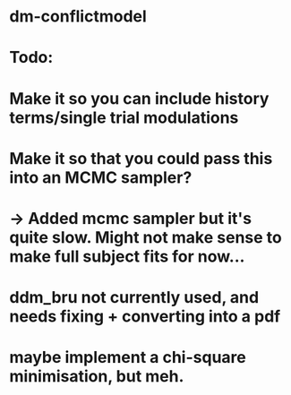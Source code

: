 # dm-conflictmodel
# Todo:
# Make it so you can include history terms/single trial modulations
# Make it so that you could pass this into an MCMC sampler?
# -> Added mcmc sampler but it's quite slow. Might not make sense to make full subject fits for now...
# ddm_bru not currently used, and needs fixing + converting into a pdf
# maybe implement a chi-square minimisation, but meh.
